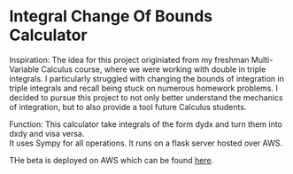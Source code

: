 # Integral Change Of Bounds Calculator

Inspiration: The idea for this project originiated from my freshman Multi-Variable Calculus course, where we were working with double in triple integrals. I particularly struggled with changing the bounds of integration in triple integrals and recall being stuck on numerous homework problems. I decided to pursue this project to not only better understand the mechanics of integration, but to also provide a tool future Calculus students.

Function: This calculator take integrals of the form dydx and turn them into dxdy and visa versa. <br />
It uses Sympy for all operations. It runs on a flask server hosted over AWS.

THe beta is deployed on AWS which can be found [here](https://flask-service.dk0mtqb43o4ic.us-east-1.cs.amazonlightsail.com/).
